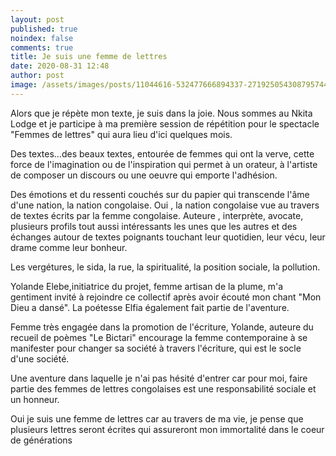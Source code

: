 ```yaml
---
layout: post
published: true
noindex: false
comments: true
title: Je suis une femme de lettres
date: 2020-08-31 12:48
author: post
image: /assets/images/posts/11044616-532477666894337-2719250543087957447-o-copie-59.jpg
---
```

Alors que je répète mon texte, je suis dans la joie.
Nous sommes au Nkita Lodge et je participe à ma première session de répétition pour le spectacle "Femmes de lettres" qui aura lieu d'ici quelques mois.

Des textes...des beaux textes, entourée de femmes qui ont la verve, cette force de l'imagination ou de l'inspiration qui permet à un orateur, à l'artiste de composer un discours ou une oeuvre qui emporte l'adhésion.

Des émotions et du ressenti couchés sur du papier qui transcende l'âme d'une nation, la nation congolaise. Oui , la nation congolaise vue au travers de textes écrits par la femme congolaise.
Auteure , interprète, avocate, plusieurs profils tout aussi intéressants les unes que les autres et des échanges autour de textes poignants touchant leur quotidien, leur vécu, leur drame comme leur bonheur.

Les vergétures, le sida, la rue, la spiritualité, la position sociale, la pollution.

Yolande Elebe,initiatrice du projet, femme artisan de la plume, m'a gentiment invité à rejoindre ce collectif après avoir écouté mon chant "Mon Dieu a dansé".
La poétesse Elfia également fait partie de l'aventure.

Femme très engagée dans la promotion de l'écriture, Yolande, auteure du recueil de poèmes "Le Bictari" encourage la femme contemporaine à se manifester pour changer sa société à travers l'écriture, qui est le socle d'une société.

Une aventure dans laquelle je n'ai pas hésité d'entrer car pour moi, faire partie des femmes de lettres congolaises est une responsabilité sociale et un honneur.

Oui je suis une femme de lettres car au travers de ma vie, je pense que plusieurs lettres seront écrites qui assureront mon immortalité dans le coeur de générations
